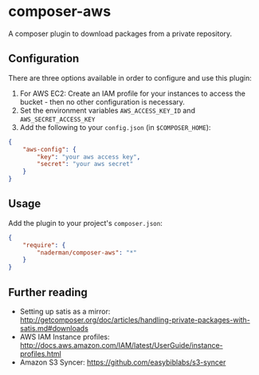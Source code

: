 # composer-aws

A composer plugin to download packages from a private repository.

## Configuration

There are three options available in order to configure and use this plugin:

 1. For AWS EC2: Create an IAM profile for your instances to access the bucket - then no other configuration is necessary.
 2. Set the environment variables `AWS_ACCESS_KEY_ID` and `AWS_SECRET_ACCESS_KEY`
 3. Add the following to your `config.json` (in `$COMPOSER_HOME`):

```json
{
    "aws-config": {
        "key": "your aws access key",
        "secret": "your aws secret"
    }
}
```

## Usage

Add the plugin to your project's `composer.json`:

```json
{
    "require": {
        "naderman/composer-aws": "*"
    }
}
```

## Further reading

 * Setting up satis as a mirror: http://getcomposer.org/doc/articles/handling-private-packages-with-satis.md#downloads
 * AWS IAM Instance profiles: http://docs.aws.amazon.com/IAM/latest/UserGuide/instance-profiles.html
 * Amazon S3 Syncer: https://github.com/easybiblabs/s3-syncer
